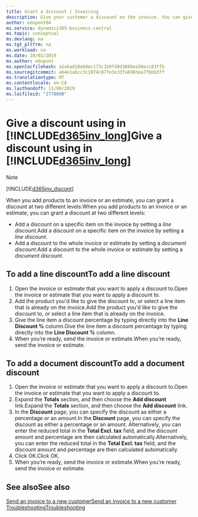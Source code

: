 ```yaml
---
title: Grant a discount | Invoicing
description: Give your customer a discount on the invoice. You can give a discount on the whole document or on individual lines.
author: edupont04
ms.service: dynamics365-business-central
ms.topic: conceptual
ms.devlang: na
ms.tgt_pltfrm: na
ms.workload: na
ms.date: 10/01/2019
ms.author: edupont
ms.openlocfilehash: a2abad18eb8ec173c1b0fd9d3688ea50ecc83ffb
ms.sourcegitcommit: a64e1abcc3c1974c87fe3e33fa6983ea7fbbb3ff
ms.translationtype: HT
ms.contentlocale: en-CA
ms.lasthandoff: 11/08/2019
ms.locfileid: "2778090"
---
```

# <a name="give-a-discount-using-in-included365inv_longincludesd365inv_longmd"></a><span data-ttu-id="cae15-104">Give a discount using in [!INCLUDE[d365inv_long](includes/d365inv_long.md)]</span><span class="sxs-lookup"><span data-stu-id="cae15-104">Give a discount using in [!INCLUDE[d365inv_long](includes/d365inv_long.md)]</span></span>
> [!Note]
> [!INCLUDE[d365inv_discont](includes/d365inv_discont.md)]

<span data-ttu-id="cae15-105">When you add products to an invoice or an estimate, you can grant a discount at two different levels:</span><span class="sxs-lookup"><span data-stu-id="cae15-105">When you add products to an invoice or an estimate, you can grant a discount at two different levels:</span></span>  

- <span data-ttu-id="cae15-106">Add a discount on a specific item on the invoice by setting a *line discount*.</span><span class="sxs-lookup"><span data-stu-id="cae15-106">Add a discount on a specific item on the invoice by setting a *line discount*.</span></span>
- <span data-ttu-id="cae15-107">Add a discount to the whole invoice or estimate by setting a *document discount*.</span><span class="sxs-lookup"><span data-stu-id="cae15-107">Add a discount to the whole invoice or estimate by setting a *document discount*.</span></span>

## <a name="to-add-a-line-discount"></a><span data-ttu-id="cae15-108">To add a line discount</span><span class="sxs-lookup"><span data-stu-id="cae15-108">To add a line discount</span></span>

1. <span data-ttu-id="cae15-109">Open the invoice or estimate that you want to apply a discount to.</span><span class="sxs-lookup"><span data-stu-id="cae15-109">Open the invoice or estimate that you want to apply a discount to.</span></span>  
2. <span data-ttu-id="cae15-110">Add the product you'd like to give the discount to, or select a line item that is already on the invoice.</span><span class="sxs-lookup"><span data-stu-id="cae15-110">Add the product you'd like to give the discount to, or select a line item that is already on the invoice.</span></span>  
3. <span data-ttu-id="cae15-111">Give the line item a discount percentage by typing directly into the **Line Discount %** column.</span><span class="sxs-lookup"><span data-stu-id="cae15-111">Give the line item a discount percentage by typing directly into the **Line Discount %** column.</span></span>  
4. <span data-ttu-id="cae15-112">When you’re ready, send the invoice or estimate.</span><span class="sxs-lookup"><span data-stu-id="cae15-112">When you’re ready, send the invoice or estimate.</span></span>  

## <a name="to-add-a-document-discount"></a><span data-ttu-id="cae15-113">To add a document discount</span><span class="sxs-lookup"><span data-stu-id="cae15-113">To add a document discount</span></span>

1. <span data-ttu-id="cae15-114">Open the invoice or estimate that you want to apply a discount to.</span><span class="sxs-lookup"><span data-stu-id="cae15-114">Open the invoice or estimate that you want to apply a discount to.</span></span>  
2. <span data-ttu-id="cae15-115">Expand the **Totals** section, and then choose the **Add discount** link.</span><span class="sxs-lookup"><span data-stu-id="cae15-115">Expand the **Totals** section, and then choose the **Add discount** link.</span></span>  
3. <span data-ttu-id="cae15-116">In the **Discount** page, you can specify the discount as either a percentage or an amount.</span><span class="sxs-lookup"><span data-stu-id="cae15-116">In the **Discount** page, you can specify the discount as either a percentage or an amount.</span></span> <span data-ttu-id="cae15-117">Alternatively, you can enter the reduced total in the **Total Excl. tax** field, and the discount amount and percentage are then calculated automatically.</span><span class="sxs-lookup"><span data-stu-id="cae15-117">Alternatively, you can enter the reduced total in the **Total Excl. tax** field, and the discount amount and percentage are then calculated automatically.</span></span>  
4. <span data-ttu-id="cae15-118">Click OK.</span><span class="sxs-lookup"><span data-stu-id="cae15-118">Click OK.</span></span>  
5. <span data-ttu-id="cae15-119">When you’re ready, send the invoice or estimate.</span><span class="sxs-lookup"><span data-stu-id="cae15-119">When you’re ready, send the invoice or estimate.</span></span>  

## <a name="see-also"></a><span data-ttu-id="cae15-120">See also</span><span class="sxs-lookup"><span data-stu-id="cae15-120">See also</span></span>

[<span data-ttu-id="cae15-121">Send an invoice to a new customer</span><span class="sxs-lookup"><span data-stu-id="cae15-121">Send an invoice to a new customer</span></span>](send-invoice.md)  
[<span data-ttu-id="cae15-122">Troubleshooting</span><span class="sxs-lookup"><span data-stu-id="cae15-122">Troubleshooting</span></span>](about-troubleshooting.md)  
